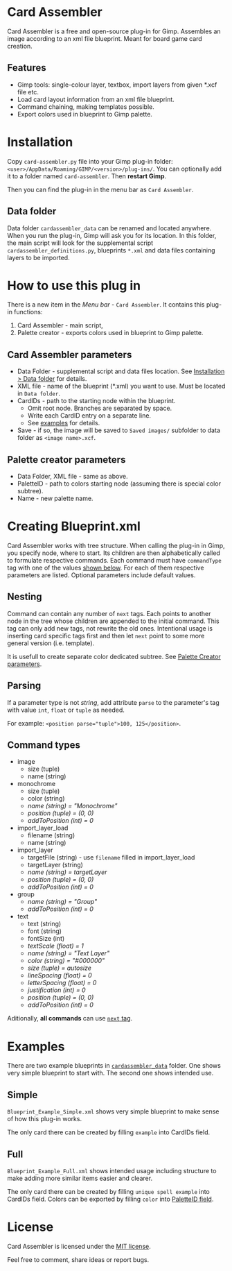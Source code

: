 # Card Assembler

Card Assembler is a free and open-source plug-in for Gimp. Assembles an image according to an xml file blueprint. Meant for board game card creation.

## Features

* Gimp tools: single-colour layer, textbox, import layers from given \*.xcf file etc.
* Load card layout information from an xml file blueprint.
* Command chaining, making templates possible.
* Export colors used in blueprint to Gimp palette.

# Installation
Copy `card-assembler.py` file into your Gimp plug-in folder: `<user>/AppData/Roaming/GIMP/<version>/plug-ins/`. You can optionally add it to a folder named `card-assembler`. Then **restart Gimp**.

Then you can find the plug-in in the menu bar as `Card Assembler`.

## Data folder
Data folder `cardassembler_data` can be renamed and located anywhere. When you run the plug-in, Gimp will ask you for its location. In this folder, the main script will look for the supplemental script `cardassembler_definitions.py`, blueprints `*.xml` and data files containing layers to be imported.

# How to use this plug in
There is a new item in the *Menu bar* - `Card Assembler`. It contains this plug-in functions:
1. Card Assembler - main script,
2. Palette creator - exports colors used in blueprint to Gimp palette.

## Card Assembler parameters
* Data Folder - supplemental script and data files location. See [Installation > Data folder](README.md#data-folder) for details.
* XML file - name of the blueprint (*.xml) you want to use. Must be located in `Data folder`.
* CardIDs - path to the starting node within the blueprint.
  * Omit root node. Branches are separated by space.
  * Write each CardID entry on a separate line.
  * See [examples](README.md#examples) for details.
* Save - if so, the image will be saved to `Saved images/` subfolder to data folder as `<image name>.xcf`.

## Palette creator parameters
* Data Folder, XML file - same as above.
* PaletteID - path to colors starting node (assuming there is special color subtree).
* Name - new palette name.

# Creating Blueprint.xml
Card Assembler works with tree structure. When calling the plug-in in Gimp, you specify node, where to start. Its children are then alphabetically called to formulate respective commands. Each command must have `commandType` tag with one of the values [shown below](README.md#command-types). For each of them respective parameters are listed. Optional parameters include default values.

## Nesting
Command can contain any number of `next` tags. Each points to another node in the tree whose children are appended to the initial command. This tag can only add new tags, not rewrite the old ones. Intentional usage is inserting card specific tags first and then let `next` point to some more general version (i.e. template).

It is usefull to create separate color dedicated subtree. See [Palette Creator parameters](README.md#palette-creator-parameters).

## Parsing
If a parameter type is not *string*, add attribute `parse` to the parameter's tag with value `int`, `float` or `tuple` as needed.

For example: `<position parse="tuple">100, 125</position>`.

## Command types
- image
  - size (tuple)
  - name (string)
- monochrome
  - size (tuple)
  - color (string)
  - *name (string) = "Monochrome"*
  - *position (tuple) = (0, 0)*
  - *addToPosition (int) = 0*
- import_layer_load
  - filename (string)
  - name (string)
- import_layer
  - targetFile (string) - use `filename` filled in import_layer_load
  - targetLayer (string)
  - *name (string) = targetLayer*
  - *position (tuple) = (0, 0)*
  - *addToPosition (int) = 0*
- group
  - *name (string) = "Group"*
  - *addToPosition (int) = 0*
- text
  - text (string)
  - font (string)
  - fontSize (int)
  - *textScale (float) = 1*
  - *name (string) = "Text Layer"*
  - *color (string) = "#000000"*
  - *size (tuple) = autosize*
  - *lineSpacing (float) = 0*
  - *letterSpacing (float) = 0*
  - *justification (int) = 0*
  - *position (tuple) = (0, 0)*
  - *addToPosition (int) = 0*

Aditionally, **all commands** can use [`next` tag](README.md#nesting).

# Examples
There are two example blueprints in [`cardassembler_data`](../../tree/master/CardAssembler_Data) folder. One shows very simple blueprint to start with. The second one shows intended use.

## Simple
`Blueprint_Example_Simple.xml` shows very simple blueprint to make sense of how this plug-in works.

The only card there can be created by filling `example` into CardIDs field.

## Full
`Blueprint_Example_Full.xml` shows intended usage including structure to make adding more similar items easier and clearer.

The only card there can be created by filling `unique spell example` into CardIDs field. Colors can be exported by filling `color` into [PaletteID field](README.md#palette-creator-parameters).

# License
Card Assembler is licensed under the [MIT license](LICENSE).

Feel free to comment, share ideas or report bugs.
